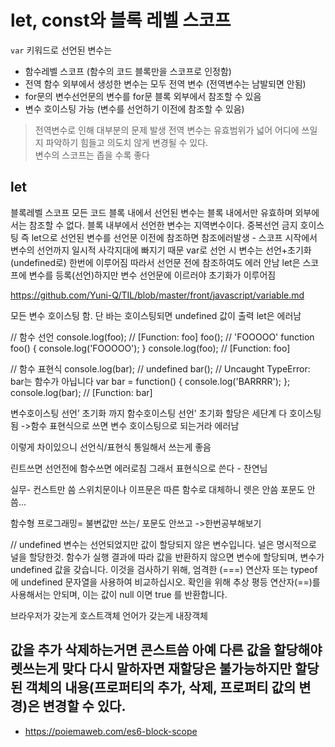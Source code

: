 # let, const와 블록 레벨 스코프

`var` 키워드로 선언된 변수는 
  * 함수레벨 스코프 (함수의 코드 블록만을 스코프로 인정함)
  * 전역 함수 외부에서 생성한 변수는 모두 전역 변수 (전역변수는 남발되면 안됨)
  * for문의 변수선언문의 변수를 for문 블록 외부에서 참조할 수 있음
  * 변수 호이스팅 가능 (변수를 선언하기 이전에 참조할 수 있음)

  > 전역변수로 인해 대부분의 문제 발생 전역 변수는 유효범위가 넓어 어디에 쓰일지 파악하기 힘들고 의도치 않게 변경될 수 있다.  
  > 변수의 스코프는 좁을 수록 좋다


## let

블록레벨 스코프
모든 코드 블록 내에서 선언된 변수는 블록 내에서만 유효하며 외부에서는 참조할 수 없다. 블록 내부에서 선언한 변수는 지역변수이다. 
중복선언 금지
호이스팅 즉 let으로 선언된 변수를 선언문 이전에 참조하면 참조에러발생 - 스코프 시작에서 변수의 선언까지 일시적 사각지대에 빠지기 때문
var로 선언 시 변수는 선언+초기화(undefined로) 한번에 이루어짐 따라서 선언문 전에 참조하여도 에러 안남
let은 스코프에 변수를 등록(선언)하지만 변수 선언문에 이르러야 초기화가 이루어짐 



































https://github.com/Yuni-Q/TIL/blob/master/front/javascript/variable.md

모든 변수 호이스팅 함.
단 바는 호이스팅되면 undefined 값이 출력
let은 에러남

// 함수 선언
console.log(foo); // [Function: foo]
foo(); // 'FOOOOO'
function foo() {
  console.log('FOOOOO');
}
console.log(foo); // [Function: foo]

// 함수 표현식
console.log(bar); // undefined
bar(); // Uncaught TypeError: bar는 함수가 아닙니다
var bar = function() {
  console.log('BARRRR');
};
console.log(bar); // [Function: bar]

변수호이스팅
선언’ 초기화 까지
함수호이스팅
선언’ 초기화 할당은 세단계 다 호이스팅됨
->함수 표현식으로 쓰면 변수 호이스팅으로 되는거라 에러남

이렇게 차이있으니 선언식/표현식 통일해서 쓰는게 좋음

린트쓰면 선언전에 함수쓰면 에러로침 그래서 표현식으로 쓴다 - 찬연님


실무- 컨스트만 씀 스위치문이나 이프문은 따른 함수로 대체하니 렛은 안씀
포문도 안씀...

함수형 프로그래밍= 불변값만 쓰는/ 포문도 안쓰고 ->한번공부해보기

//
undefined 변수는 선언되었지만 값이 할당되지 않은 변수입니다.
널은 명시적으로 널을 할당한것. 
함수가 실행 결과에 따라 값을 반환하지 않으면 변수에 할당되며, 변수가 undefined 값을 갖습니다. 이것을 검사하기 위해, 엄격한 (===) 연산자 또는 typeof 에 undefined 문자열을 사용하여 비교하십시오. 확인을 위해 추상 평등 연산자(==)를 사용해서는 안되며, 이는 값이 null 이면 true 를 반환합니다.

브라우저가 갖는게 호스트객체 언어가 갖는게 내장객체

값을 추가 삭제하는거면 콘스트씀 아예 다른 값을 할당해야 렛쓰는게 맞다
다시 말하자면 재할당은 불가능하지만 할당된 객체의 내용(프로퍼티의 추가, 삭제, 프로퍼티 값의 변경)은 변경할 수 있다.
---
- https://poiemaweb.com/es6-block-scope
